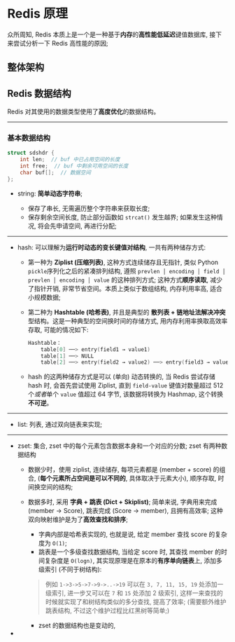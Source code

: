 Redis 原理
===

众所周知, Redis 本质上是一个是一种基于**内存**的**高性能低延迟**键值数据库, 接下来尝试分析一下 Redis 高性能的原因;

## 整体架构

### 



## Redis 数据结构

Redis 对其使用的数据类型使用了**高度优化**的数据结构。

---

### 基本数据结构

```c
struct sdshdr {  
    int len;  // buf 中已占用空间的长度  
    int free;  // buf 中剩余可用空间的长度
    char buf[];  // 数据空间  
};
```
- string: **简单动态字符串**;
  
    - 保存了串长, 无需遍历整个字符串来获取长度;
    - 保存剩余空间长度, 防止部分函数如 `strcat()` 发生越界; 如果发生这种情况, 将会先申请空间, 再进行分配;

---

- hash: 可以理解为**运行时动态的变长键值对结构**, 一共有两种储存方式:
    
    - 第一种为 **Ziplist (压缩列表)**, 这种方式连续储存且无指针, 类似 Python `pickle`序列化之后的紧凑排列结构, 遵照 ` prevlen │ encoding │ field │ prevlen │ encoding │ value ` 的这种排列方式; 这种方式**顺序读取**, 减少了指针开销, 非常节省空间。本质上类似于数组结构, 内存利用率高,  适合小规模数据;

    - 第二种为 **Hashtable (哈希表)**, 并且是典型的 **散列表 + 链地址法解决冲突** 型结构。这是一种典型的空间换时间的存储方式, 用内存利用率换取高效率存取, 可能的情况如下:

        ```c
        Hashtable：
            table[0] ──> entry(field1 → value1)
            table[1] ──> NULL
            table[2] ──> entry(field2 → value2) ──> entry(field3 → value3)
        ```

    - hash 的这两种储存方式是可以 (单向) 动态转换的, 当 Redis 尝试存储 hash 时, 会首先尝试使用 Ziplist, 直到 `field-value` 键值对数量超过 512 个*或者*单个 `value` 值超过 64 字节, 该数据将转换为 Hashmap, 这个转换 **不可逆**。

---

- list: 列表, 通过双向链表来实现;

---

- zset: 集合, zset 中的每个元素包含数据本身和一个对应的分数; zset 有两种数据结构
  
  -  数据少时，使用 ziplist, 连续储存, 每项元素都是 (member + score) 的组合, (**每个元素所占空间是可以不同的**, 具体取决于元素大小), 顺序存取, 时间换空间的结构;
  -  数据多时, 采用 **字典 + 跳表 (Dict + Skiplist)**; 简单来说, 字典用来完成 (member → Score), 跳表完成 (Score → member), 且拥有高效率; 这种双向映射维护是为了**高效查找和排序**;
     -   字典内部是哈希表实现的, 也就是说, 给定 member 查找 score 的复杂度为 `O(1)`;
     -   跳表是一个多级查找数据结构, 当给定 score 时, 其查找 member 的时间复杂度是 `O(logn)`, 其实现原理是在原本的**有序单向链表**上, 添加多级索引 (不同于树结构):
    
        > 例如 `1->3->5->7->9->..->19` 可以在 `3, 7, 11, 15, 19` 处添加一级索引, 进一步又可以在 `7` 和 `15` 处添加 2 级索引, 这样一来查找的时候就实现了和树结构类似的多分查找, 提高了效率; (需要额外维护跳表结构, 不过这个维护过程比红黑树等简单;)

     - zset 的数据结构也是变动的, 
- 